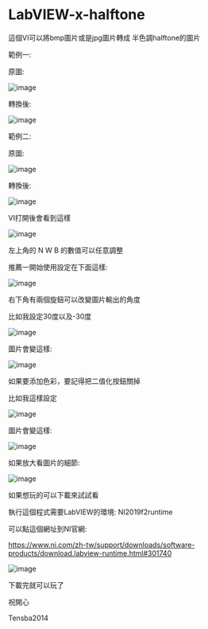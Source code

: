 # LabVIEW-x-halftone

這個VI可以將bmp圖片或是jpg圖片轉成 半色調halftone的圖片

範例一:

原圖:

![image](https://user-images.githubusercontent.com/103232200/162353880-9340695e-2fd9-4c2e-acca-f86ba5f07694.png)

轉換後:

![image](https://user-images.githubusercontent.com/103232200/162353918-c21ab96b-afbe-467c-928e-d6cd0cd488aa.png)


範例二:

原圖:

![image](https://user-images.githubusercontent.com/103232200/162354064-cdfd49f8-87d3-4f5f-8ea8-27f261ac5673.png)

轉換後:

![image](https://user-images.githubusercontent.com/103232200/162354115-b75e5430-5a21-4d87-a1ad-a3de2f9d5f09.png)


VI打開後會看到這樣

![image](https://user-images.githubusercontent.com/103232200/162354351-0ce95f88-0471-4aaf-81a1-a35456bb8471.png)

左上角的 N W B 的數值可以任意調整

推薦一開始使用設定在下面這樣:

![image](https://user-images.githubusercontent.com/103232200/162354489-e7769b7d-811d-4c00-9352-747f97244812.png)


右下角有兩個旋鈕可以改變圖片輸出的角度

比如我設定30度以及-30度

![image](https://user-images.githubusercontent.com/103232200/162354613-a5db3d0a-d42b-42dc-ac7b-23f36980972c.png)

圖片會變這樣:

![image](https://user-images.githubusercontent.com/103232200/162354744-186bd18b-c0d3-4060-a8d7-8992e5f4e540.png)



如果要添加色彩，要記得把二值化按鈕關掉

比如我這樣設定

![image](https://user-images.githubusercontent.com/103232200/162355115-049cae68-9280-42bf-8306-5a5e965f576a.png)

圖片會變這樣:

![image](https://user-images.githubusercontent.com/103232200/162355172-d58b8aa7-938f-4a4c-9218-78971721ef12.png)

如果放大看圖片的細節:

![image](https://user-images.githubusercontent.com/103232200/162355231-a4a1053a-fec1-43fd-af11-327b5a37209b.png)


如果想玩的可以下載來試試看

執行這個程式需要LabVIEW的環境: NI2019f2runtime

可以點這個網址到NI官網:

https://www.ni.com/zh-tw/support/downloads/software-products/download.labview-runtime.html#301740

![image](https://user-images.githubusercontent.com/103232200/162355655-e64090a3-f382-4a32-b79b-102ae35f74e7.png)


下載完就可以玩了

祝開心


Tensba2014

















